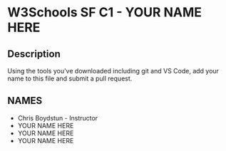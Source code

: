 # W3Schools SF C1 - YOUR NAME HERE

## Description

Using the tools you've downloaded including git and VS Code, add your name to this file and submit a pull request.

## NAMES

- Chris Boydstun - Instructor
- YOUR NAME HERE
- YOUR NAME HERE
- YOUR NAME HERE